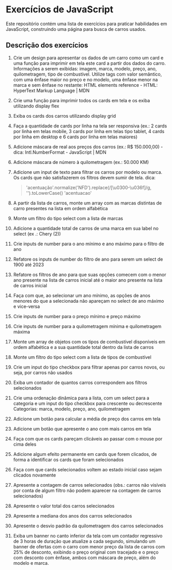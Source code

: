 # Exercícios de JavaScript

Este repositório contém uma lista de exercícios para praticar habilidades em JavaScript, construindo uma página para busca de carros usados.

## Descrição dos exercícios

1. Crie um design para apresentar os dados de um carro como um card e uma função para imprimir em tela este card a partir dos dados do carro. Informações a serem exibidas: imagem, marca, modelo, preço, ano, quilometragem, tipo de combustível.
   Utilize tags com valor semântico, com uma ênfase maior no preço e no modelo, uma ênfase menor na marca e sem ênfase no restante: HTML elements reference - HTML: HyperText Markup Language | MDN

2. Crie uma função para imprimir todos os cards em tela e os exiba utilizando display flex

3. Exiba os cards dos carros utilizando display grid

4. Faça a quantidade de cards por linha na tela ser responsiva (ex.: 2 cards por linha em telas mobile, 3 cards por linha em telas tipo tablet, 4 cards por linha em desktop e 6 cards por linha em telas maiores)

5. Adicione máscara de real aos preços dos carros (ex.: R$ 150.000,00) - dica: Intl.NumberFormat - JavaScript | MDN

6. Adicione máscara de número à quilometragem (ex.: 50.000 KM)

7. Adicione um input de texto para filtrar os carros por modelo ou marca. Os cards que não satisfazerem os filtros devem sumir de tela.
   dica:

   > 'acentuação'.normalize('NFD').replace(/[\u0300-\u036f]/g, '').toLowerCase()
   > 'acentuacao'

8. A partir da lista de carros, monte um array com as marcas distintas de carro presentes na lista em ordem alfabética

9. Monte um filtro do tipo select com a lista de marcas

10. Adicione a quantidade total de carros de uma marca em sua label no select (ex .: Chery (2))

11. Crie inputs de number para o ano mínimo e ano máximo para o filtro de ano

12. Refatore os inputs de number do filtro de ano para serem um select de 1900 até 2023

13. Refatore os filtros de ano para que suas opções comecem com o menor ano presente na lista de carros inicial até o maior ano presente na lista de carros inicial

14. Faça com que, ao selecionar um ano mínimo, as opções de anos menores do que a selecionada não apareçam no select de ano máximo e vice-versa

15. Crie inputs de number para o preço mínimo e preço máximo

16. Crie inputs de number para a quilometragem mínima e quilometragem máxima

17. Monte um array de objetos com os tipos de combustível disponíveis em ordem alfabética e a sua quantidade total dentro da lista de carros

18. Monte um filtro do tipo select com a lista de tipos de combustível

19. Crie um input do tipo checkbox para filtrar apenas por carros novos, ou seja, por carros não usados

20. Exiba um contador de quantos carros correspondem aos filtros selecionados

21. Crie uma ordenação dinâmica para a lista, com um select para a categoria e um input do tipo checkbox para crescente ou decrescente
    Categorias: marca, modelo, preço, ano, quilometragem

22. Adicione um botão para calcular a média de preço dos carros em tela

23. Adicione um botão que apresente o ano com mais carros em tela

24. Faça com que os cards pareçam clicáveis ao passar com o mouse por cima deles

25. Adicione algum efeito permanente em cards que forem clicados, de forma a identificar os cards que foram selecionados

26. Faça com que cards selecionados voltem ao estado inicial caso sejam clicados novamente

27. Apresente a contagem de carros selecionados (obs.: carros não visíveis por conta de algum filtro não podem aparecer na contagem de carros selecionados)

28. Apresente o valor total dos carros selecionados

29. Apresente a mediana dos anos dos carros selecionados

30. Apresente o desvio padrão da quilometragem dos carros selecionados

31. Exiba um banner no canto inferior da tela com um contador regressivo de 3 horas de duração que atualize a cada segundo, simulando um banner de ofertas com o carro com menor preço da lista de carros com 25% de desconto, exibindo o preço original com tracejado e o preço com desconto com ênfase, ambos com máscara de preço, além do modelo e marca.
